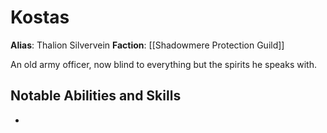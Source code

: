 # Kostas

**Alias**: Thalion Silvervein
**Faction**: [[Shadowmere Protection Guild]]

An old army officer, now blind to everything but the spirits he speaks with.

## Notable Abilities and Skills

- 